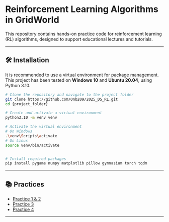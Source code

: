 # Reinforcement Learning Algorithms in GridWorld

This repository contains hands-on practice code for reinforcement learning (RL) algorithms, designed to support educational lectures and tutorials.

---

## 🛠️ Installation

It is recommended to use a virtual environment for package management.
This project has been tested on **Windows 10** and **Ubuntu 20.04**, using Python 3.10.

```bash
# Clone the repository and navigate to the project folder
git clone https://github.com/Onb209/2025_DS_RL.git
cd {project_folder}

# Create and activate a virtual environment
python3.10 -m venv venv

# Activate the virtual environment
# On Windows
.\venv\Scripts\activate
# On Linux
source venv/bin/activate


# Install required packages
pip install pygame numpy matplotlib pillow gymnasium torch tqdm
```
---

## 📚 Practices

- [Practice 1 & 2](./Practice1&2/README.md)
- [Practice 3](./Practice3/README.md)
- [Practice 4](./Practice4/README.md)

---
